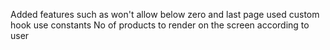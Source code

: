 Added features such as won't allow below zero and last page 
used custom hook
use constants
No of products to render on the screen according to user
